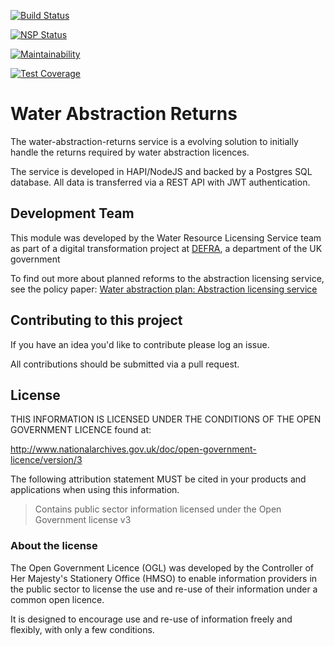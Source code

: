 [![Build Status](https://travis-ci.org/DEFRA/water-abstraction-returns.svg?branch=develop)](https://travis-ci.org/DEFRA/water-abstraction-returns)

[![NSP Status](https://nodesecurity.io/orgs/cruikshanks/projects/393f7b86-dd32-4361-b608-19b643557323/badge)](https://nodesecurity.io/orgs/cruikshanks/projects/393f7b86-dd32-4361-b608-19b643557323)

[![Maintainability](https://api.codeclimate.com/v1/badges/c1266ede450e443bd8fc/maintainability)](https://codeclimate.com/github/DEFRA/water-abstraction-returns/maintainability)

[![Test Coverage](https://api.codeclimate.com/v1/badges/c1266ede450e443bd8fc/test_coverage)](https://codeclimate.com/github/DEFRA/water-abstraction-returns/test_coverage)


# Water Abstraction Returns

The water-abstraction-returns service is a evolving solution to initially handle the returns required by water abstraction licences.

The service is developed in HAPI/NodeJS and backed by a Postgres SQL database.  All data is transferred via a REST API with JWT authentication.

## Development Team

This module was developed by the Water Resource Licensing Service team as part of a digital transformation project at [DEFRA](https://www.gov.uk/government/organisations/department-for-environment-food-rural-affairs), a department of the UK government

To find out more about planned reforms to the abstraction licensing service, see the policy paper: [Water abstraction plan: Abstraction licensing service](https://www.gov.uk/government/publications/water-abstraction-plan-2017/water-abstraction-plan-abstraction-licensing-service)

## Contributing to this project

If you have an idea you'd like to contribute please log an issue.

All contributions should be submitted via a pull request.

## License

THIS INFORMATION IS LICENSED UNDER THE CONDITIONS OF THE OPEN GOVERNMENT LICENCE found at:

<http://www.nationalarchives.gov.uk/doc/open-government-licence/version/3>

The following attribution statement MUST be cited in your products and applications when using this information.

> Contains public sector information licensed under the Open Government license v3

### About the license

The Open Government Licence (OGL) was developed by the Controller of Her Majesty's Stationery Office (HMSO) to enable information providers in the public sector to license the use and re-use of their information under a common open licence.

It is designed to encourage use and re-use of information freely and flexibly, with only a few conditions.
